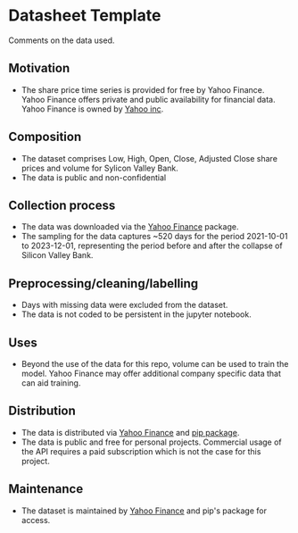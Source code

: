 # Datasheet Template

Comments on the data used.

## Motivation

- The share price time series is provided for free by Yahoo Finance. Yahoo Finance offers private and public availability for financial data. Yahoo Finance is owned by [Yahoo inc](https://en.wikipedia.org/wiki/Yahoo!_Finance).

 
## Composition

- The dataset comprises Low, High, Open, Close, Adjusted Close share prices and volume for Sylicon Valley Bank.
- The data is public and non-confidential

## Collection process

- The data was downloaded via the [Yahoo Finance](https://pypi.org/project/yfinance/) package.
- The sampling for the data captures ~520 days for the period 2021-10-01 to 2023-12-01, representing the period before and after the collapse of Silicon Valley Bank.

## Preprocessing/cleaning/labelling

- Days with missing data were excluded from the dataset.
- The data is not coded to be persistent in the jupyter notebook. 
 
## Uses

- Beyond the use of the data for this repo, volume can be used to train the model. Yahoo Finance may offer additional company specific data that can aid training.

## Distribution

- The data is distributed via [Yahoo Finance](https://uk.finance.yahoo.com/) and [pip package](https://pypi.org/project/yfinance/).
- The data is public and free for personal projects. Commercial usage of the API requires a paid subscription which is not the case for this project.

## Maintenance

- The dataset is maintained by [Yahoo Finance](https://uk.finance.yahoo.com/) and pip's package for access.

